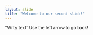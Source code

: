 ```yaml
---
layout: slide
title: "Welcome to our second slide!"
---
```

"Witty text"
Use the left arrow to go back!
